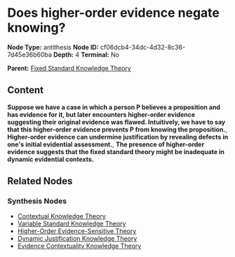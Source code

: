 # Does higher-order evidence negate knowing?

**Node Type:** antithesis
**Node ID:** cf06dcb4-34dc-4d32-8c36-7d45e36b60ba
**Depth:** 4
**Terminal:** No

**Parent:** [Fixed Standard Knowledge Theory](fixed-standard-knowledge-theory-synthesis-b5f2947a-eee2-433a-bc8b-80e1ce1b8ac5.md)

## Content

**Suppose we have a case in which a person P believes a proposition and has evidence for it, but later encounters higher-order evidence suggesting their original evidence was flawed. Intuitively, we have to say that this higher-order evidence prevents P from knowing the proposition.**, **Higher-order evidence can undermine justification by revealing defects in one\'s initial evidential assessment.**, **The presence of higher-order evidence suggests that the fixed standard theory might be inadequate in dynamic evidential contexts.**

## Related Nodes

### Synthesis Nodes

- [Contextual Knowledge Theory](contextual-knowledge-theory-synthesis-44609707-e78f-42af-85b0-85f475725d7a.md)
- [Variable Standard Knowledge Theory](variable-standard-knowledge-theory-synthesis-e3e2bb99-71db-4220-911d-c0767c4cf652.md)
- [Higher-Order Evidence-Sensitive Theory](higher-order-evidence-sensitive-theory-synthesis-2bc7c974-dd3b-4e0c-ad31-b81beb313150.md)
- [Dynamic Justification Knowledge Theory](dynamic-justification-knowledge-theory-synthesis-7bc09cd8-d42b-4cca-b5bf-a3e6f088f945.md)
- [Evidence Contextuality Knowledge Theory](evidence-contextuality-knowledge-theory-synthesis-79280095-7bcf-4a17-9785-655dcd066929.md)
